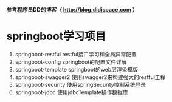 **参考程序员DD的博客（ http://blog.didispace.com ）**

# springboot学习项目 

1. springboot-restful   restful接口学习和全局异常配置
2. springboot-config    springboot的配置文件详解
3. springboot-template  springboot的web层渲染模版
4. springboot-swagger2  使用swagger2来构建强大的restful工程
5. springboot-security  使用springSecurity控制系统登录
6. springboot-jdbc      使用jdbcTemplate操作数据库
